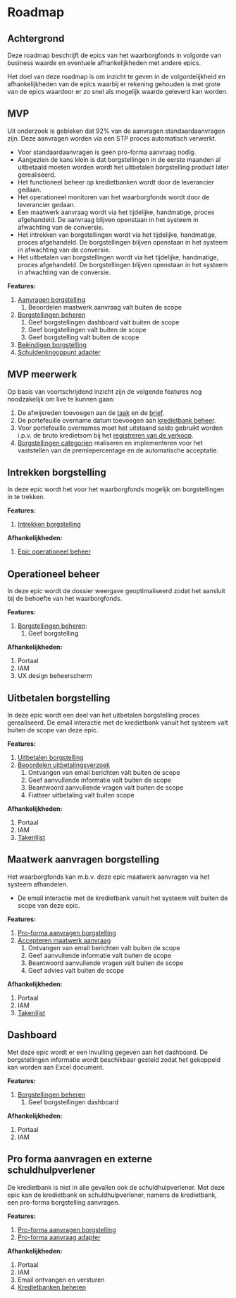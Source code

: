 # Roadmap

## Achtergrond

Deze roadmap beschrijft de epics van het waarborgfonds in volgorde van business waarde en eventuele afhankelijkheden met andere epics.

Het doel van deze roadmap is om inzicht te geven in de volgordelijkheid en afhankelijkheden van de epics waarbij er rekening gehouden is met grote van de epics waardoor er zo snel als mogelijk waarde geleverd kan worden.

## MVP

Uit onderzoek is gebleken dat 92% van de aanvragen standaardaanvragen zijn. Deze aanvragen worden via een STP proces automatisch verwerkt.

* Voor standaardaanvragen is geen pro-forma aanvraag nodig.
* Aangezien de kans klein is dat borgstellingen in de eerste maanden al uitbetaald moeten worden wordt het uitbetalen borgstelling product later gerealiseerd.
* Het functioneel beheer op kredietbanken wordt door de leverancier gedaan.
* Het operationeel monitoren van het waarborgfonds wordt door de leverancier gedaan.
* Een maatwerk aanvraag wordt via het tijdelijke, handmatige, proces afgehandeld. De aanvraag blijven openstaan in het systeem in afwachting van de conversie.
* Het intrekken van borgstellingen wordt via het tijdelijke, handmatige, proces afgehandeld. De borgstellingen blijven openstaan in het systeem in afwachting van de conversie.
* Het uitbetalen van borgstellingen wordt via het tijdelijke, handmatige, proces afgehandeld. De borgstellingen blijven openstaan in het systeem in afwachting van de conversie.

**Features:**

1. [Aanvragen borgstelling]
    1. Beoordelen maatwerk aanvraag valt buiten de scope
1. [Borgstellingen beheren]
    1. Geef borgstellingen dashboard valt buiten de scope
    1. Geef borgstellingen valt buiten de scope
    1. Geef borgstelling valt buiten de scope
1. [Beëindigen borgstelling]
1. [Schuldenknooppunt adapter]

## MVP meerwerk

Op basis van voortschrijdend inzicht zijn de volgende features nog noodzakelijk om live te kunnen gaan:

1. De afwijsreden toevoegen aan de [taak](../producten/borgstelling/aanvragen-borgstelling/accepteren-maatwerk-aanvraag/index.html#beoordeel-aanvraag) en de [brief](../producten/borgstelling/aanvragen-borgstelling/index.html#archiveer-afwijzing).
1. De portefeuille overname datum toevoegen aan [kredietbank beheer](../producten/kredietbanken-beheeren/index.html).
1. Voor portefeuille overnames moet het uitstaand saldo gebruikt worden i.p.v. de bruto kredietsom bij het [registreren van de verkoop](../producten/borgstelling/aanvragen-borgstelling/index.html#registreer-verkoop).
1. [Borgstellingen categorien](../producten/borgstelling-categorien-beheeren/index.html) realiseren en implementeren voor het vaststellen van de premiepercentage en de automatische acceptatie.

## Intrekken borgstelling

In deze epic wordt het voor het waarborgfonds mogelijk om borgstellingen in te trekken.

**Features:**

1. [Intrekken borgstelling]

**Afhankelijkheden:**

1. [Epic operationeel beheer]

## Operationeel beheer

In deze epic wordt de dossier weergave geoptimaliseerd zodat het aansluit bij de behoefte van het waarborgfonds.

**Features:**

1. [Borgstellingen beheren]:
    1. Geef borgstelling

**Afhankelijkheden:**

1. Portaal
1. IAM
1. UX design beheerscherm

## Uitbetalen borgstelling

In deze epic wordt een deel van het uitbetalen borgstelling proces gerealiseerd.
De email interactie met de kredietbank vanuit het systeem valt buiten de scope van deze epic.

**Features:**

1. [Uitbetalen borgstelling]
2. [Beoordelen uitbetalingsverzoek]
    1. Ontvangen van email berichten valt buiten de scope
    2. Geef aanvullende informatie valt buiten de scope
    3. Beantwoord aanvullende vragen valt buiten de scope
    4. Fiatteer uitbetaling valt buiten scope

**Afhankelijkheden:**

1. Portaal
1. IAM
1. [Takenlijst]

## Maatwerk aanvragen borgstelling

Het waarborgfonds kan m.b.v. deze epic maatwerk aanvragen via het systeem afhandelen.

* De email interactie met de kredietbank vanuit het systeem valt buiten de scope van deze epic.

**Features:**

1. [Pro-forma aanvragen borgstelling]
2. [Accepteren maatwerk aanvraag]
    1. Ontvangen van email berichten valt buiten de scope
    2. Geef aanvullende informatie valt buiten de scope
    3. Beantwoord aanvullende vragen valt buiten de scope
    4. Geef advies valt buiten de scope

**Afhankelijkheden:**

1. Portaal
1. IAM
1. [Takenlijst]

## Dashboard

Met deze epic wordt er een invulling gegeven aan het dashboard. De borgstellingen informatie wordt beschikbaar gesteld zodat het gekoppeld kan worden aan Excel document.

**Features:**

1. [Borgstellingen beheren]
    1. Geef borgstellingen dashboard

**Afhankelijkheden:**

1. Portaal
1. IAM

## Pro forma aanvragen en externe schuldhulpverlener

De kredietbank is niet in alle gevallen ook de schuldhulpverlener. Met deze epic kan de kredietbank en schuldhulpverlener, namens de kredietbank, een pro-forma borgstelling aanvragen.

**Features:**

1. [Pro-forma aanvragen borgstelling]
1. [Pro-forma aanvraag adapter]

**Afhankelijkheden:**

1. Portaal
1. IAM
1. Email ontvangen en versturen
1. [Kredietbanken beheren]

[pro-forma aanvragen borgstelling]: ../producten/borgstelling/pro-forma-aanvragen-borgstelling/index.md
[aanvragen borgstelling]: ../producten/borgstelling/aanvragen-borgstelling/index.md
[accepteren maatwerk aanvraag]: ../producten/borgstelling/aanvragen-borgstelling/accepteren-maatwerk-aanvraag/index.md
[borgstellingen beheren]: ../producten/borgstelling/borgstellingen-beheren/index.md
[beëindigen borgstelling]: ../producten/borgstelling/beeindigen-borgstelling/index.md
[intrekken borgstelling]: ../producten/borgstelling/intrekken-borgstelling/index.md
[uitbetalen borgstelling]: ../producten/borgstelling/uitbetalen-borgstelling/index.md
[beoordelen uitbetalingsverzoek]: ../producten/borgstelling/uitbetalen-borgstelling/beoordelen-uitbetalingsverzoek/index.md
[borgstellingen beheren]: ../producten/borgstelling/borgstellingen-beheren/index.md
[vul borgstelling aan]: ../producten/borgstelling/borgstellingen-beheren/index.md#vul-borgstelling(en)-aan

[gebeurtenissen documentatie]: ../producten/gebeurtenissen/index.md
[kredietbanken beheren]: ../producten/kredietbanken-beheeren/index.md
[takenlijst]: ../producten/takenlijst/index.md

[schuldenknooppunt adapter]: ../adapters/schuldenknooppunt/index.md
[Pro-forma aanvraag adapter]: ../adapters/pro-forma-aanvraag-adapter/index.md

[Epic operationeel beheer]: #operationeel-beheer
[Epic maatwerk aanvragen borgstelling]: #maatwerk-aanvragen-borgstelling
[Epic uitbetalen borgstelling]: #uitbetalen-borgstelling